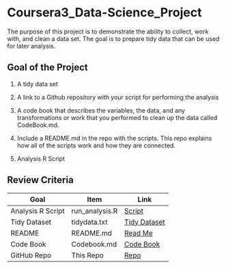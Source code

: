 # Coursera3_Data-Science_Project

The purpose of this project is to demonstrate the ability to collect, work with, and clean a data set. The goal is to prepare tidy data that can be used for later analysis. 

## Goal of the Project

1. A tidy data set

2. A link to a Github repository with your script for performing the analysis

3. A code book that describes the variables, the data, and any transformations or work that you performed to clean up the data called CodeBook.md. 

4. Include a README.md in the repo with the scripts. This repo explains how all of the scripts work and how they are connected.

5. Analysis R Script

## Review Criteria


| Goal  | Item |  Link  |
| ------------- | ------------- | ------------- |
| Analysis R Script | run_analysis.R  | [Script](https://github.com/GhassaniS/Coursera3_Data-Science_Project/blob/main/run_analysis.R) |
| Tidy Dataset | tidydata.txt  | [Tidy Dataset](https://github.com/GhassaniS/Coursera3_Data-Science_Project/blob/main/tidydata.txt) |
| README | README.md  | [Read Me](https://github.com/GhassaniS/Coursera3_Data-Science_Project/edit/main/README.md) |
| Code Book | Codebook.md  | [Code Book](https://github.com/GhassaniS/Coursera3_Data-Science_Project/blob/main/CodeBook.md) |
| GitHub Repo | This Repo  | [Repo](https://github.com/GhassaniS/Coursera3_Data-Science_Project) |

